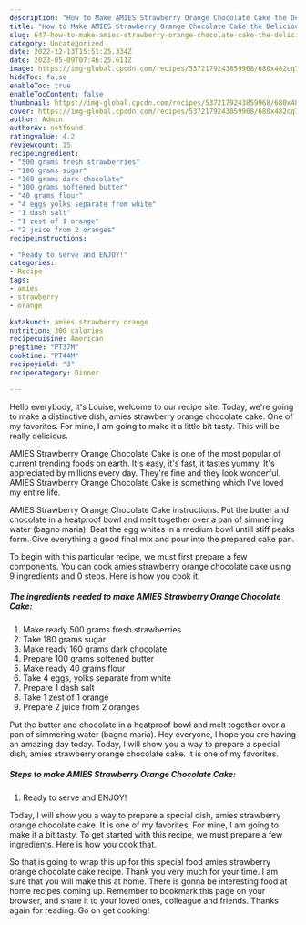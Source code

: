 ```yaml
---
description: "How to Make AMIES Strawberry Orange Chocolate Cake the Delicious"
title: "How to Make AMIES Strawberry Orange Chocolate Cake the Delicious"
slug: 647-how-to-make-amies-strawberry-orange-chocolate-cake-the-delicious
category: Uncategorized
date: 2022-12-13T15:51:25.334Z
date: 2023-05-09T07:46:25.611Z
image: https://img-global.cpcdn.com/recipes/5372179243859968/680x482cq70/amies-strawberry-orange-chocolate-cake-recipe-main-photo.jpg
hideToc: false
enableToc: true
enableTocContent: false
thumbnail: https://img-global.cpcdn.com/recipes/5372179243859968/680x482cq70/amies-strawberry-orange-chocolate-cake-recipe-main-photo.jpg
cover: https://img-global.cpcdn.com/recipes/5372179243859968/680x482cq70/amies-strawberry-orange-chocolate-cake-recipe-main-photo.jpg
author: Admin
authorAv: notfound
ratingvalue: 4.2
reviewcount: 15
recipeingredient:
- "500 grams fresh strawberries"
- "180 grams sugar"
- "160 grams dark chocolate"
- "100 grams softened butter"
- "40 grams flour"
- "4 eggs yolks separate from white"
- "1 dash salt"
- "1 zest of 1 orange"
- "2 juice from 2 oranges"
recipeinstructions:

- "Ready to serve and ENJOY!"
categories:
- Recipe
tags:
- amies
- strawberry
- orange

katakunci: amies strawberry orange 
nutrition: 300 calories
recipecuisine: American
preptime: "PT37M"
cooktime: "PT44M"
recipeyield: "3"
recipecategory: Dinner

---
```



Hello everybody, it's Louise, welcome to our recipe site. Today, we're going to make a distinctive dish, amies strawberry orange chocolate cake. One of my favorites. For mine, I am going to make it a little bit tasty. This will be really delicious.

AMIES Strawberry Orange Chocolate Cake is one of the most popular of current trending foods on earth. It's easy, it's fast, it tastes yummy. It's appreciated by millions every day. They're fine and they look wonderful. AMIES Strawberry Orange Chocolate Cake is something which I've loved my entire life.

AMIES Strawberry Orange Chocolate Cake instructions. Put the butter and chocolate in a heatproof bowl and melt together over a pan of simmering water (bagno maria). Beat the egg whites in a medium bowl untill stiff peaks form. Give everything a good final mix and pour into the prepared cake pan.


To begin with this particular recipe, we must first prepare a few components. You can cook amies strawberry orange chocolate cake using 9 ingredients and 0 steps. Here is how you cook it.

<!--inarticleads1-->

##### The ingredients needed to make AMIES Strawberry Orange Chocolate Cake:

1. Make ready 500 grams fresh strawberries
1. Take 180 grams sugar
1. Make ready 160 grams dark chocolate
1. Prepare 100 grams softened butter
1. Make ready 40 grams flour
1. Take 4 eggs, yolks separate from white
1. Prepare 1 dash salt
1. Take 1 zest of 1 orange
1. Prepare 2 juice from 2 oranges


Put the butter and chocolate in a heatproof bowl and melt together over a pan of simmering water (bagno maria). Hey everyone, I hope you are having an amazing day today. Today, I will show you a way to prepare a special dish, amies strawberry orange chocolate cake. It is one of my favorites. 

<!--inarticleads2-->

##### Steps to make AMIES Strawberry Orange Chocolate Cake:


1. Ready to serve and ENJOY!

Today, I will show you a way to prepare a special dish, amies strawberry orange chocolate cake. It is one of my favorites. For mine, I am going to make it a bit tasty. To get started with this recipe, we must prepare a few ingredients. Here is how you cook that. 

So that is going to wrap this up for this special food amies strawberry orange chocolate cake recipe. Thank you very much for your time. I am sure that you will make this at home. There is gonna be interesting food at home recipes coming up. Remember to bookmark this page on your browser, and share it to your loved ones, colleague and friends. Thanks again for reading. Go on get cooking!
